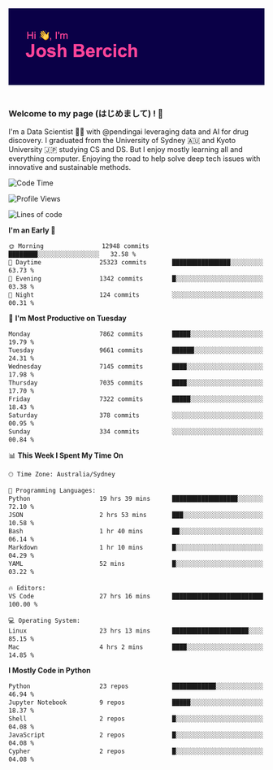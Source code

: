 
<div align="center">
<img src="profile-banner.png" />
</div>

</br>

### Welcome to my page (はじめまして) ! 🌸

I'm a Data Scientist 👨‍🔬 with @pendingai leveraging data and AI for drug discovery. I graduated from the University of Sydney 🇦🇺 and Kyoto University 🇯🇵 studying CS and DS. But I enjoy mostly learning all and everything computer. Enjoying the road to help solve deep tech issues with innovative and sustainable methods.

<!--START_SECTION:waka-->
![Code Time](http://img.shields.io/badge/Code%20Time-232%20hrs%2013%20mins-blue)

![Profile Views](http://img.shields.io/badge/Profile%20Views-2-blue)

![Lines of code](https://img.shields.io/badge/From%20Hello%20World%20I%27ve%20Written-10.8%20million%20lines%20of%20code-blue)

**I'm an Early 🐤** 

```text
🌞 Morning                12948 commits       ████████░░░░░░░░░░░░░░░░░   32.58 % 
🌆 Daytime                25323 commits       ████████████████░░░░░░░░░   63.73 % 
🌃 Evening                1342 commits        █░░░░░░░░░░░░░░░░░░░░░░░░   03.38 % 
🌙 Night                  124 commits         ░░░░░░░░░░░░░░░░░░░░░░░░░   00.31 % 
```
📅 **I'm Most Productive on Tuesday** 

```text
Monday                   7862 commits        █████░░░░░░░░░░░░░░░░░░░░   19.79 % 
Tuesday                  9661 commits        ██████░░░░░░░░░░░░░░░░░░░   24.31 % 
Wednesday                7145 commits        ████░░░░░░░░░░░░░░░░░░░░░   17.98 % 
Thursday                 7035 commits        ████░░░░░░░░░░░░░░░░░░░░░   17.70 % 
Friday                   7322 commits        █████░░░░░░░░░░░░░░░░░░░░   18.43 % 
Saturday                 378 commits         ░░░░░░░░░░░░░░░░░░░░░░░░░   00.95 % 
Sunday                   334 commits         ░░░░░░░░░░░░░░░░░░░░░░░░░   00.84 % 
```


📊 **This Week I Spent My Time On** 

```text
🕑︎ Time Zone: Australia/Sydney

💬 Programming Languages: 
Python                   19 hrs 39 mins      ██████████████████░░░░░░░   72.10 % 
JSON                     2 hrs 53 mins       ███░░░░░░░░░░░░░░░░░░░░░░   10.58 % 
Bash                     1 hr 40 mins        ██░░░░░░░░░░░░░░░░░░░░░░░   06.14 % 
Markdown                 1 hr 10 mins        █░░░░░░░░░░░░░░░░░░░░░░░░   04.29 % 
YAML                     52 mins             █░░░░░░░░░░░░░░░░░░░░░░░░   03.22 % 

🔥 Editors: 
VS Code                  27 hrs 16 mins      █████████████████████████   100.00 % 

💻 Operating System: 
Linux                    23 hrs 13 mins      █████████████████████░░░░   85.15 % 
Mac                      4 hrs 2 mins        ████░░░░░░░░░░░░░░░░░░░░░   14.85 % 
```

**I Mostly Code in Python** 

```text
Python                   23 repos            ████████████░░░░░░░░░░░░░   46.94 % 
Jupyter Notebook         9 repos             █████░░░░░░░░░░░░░░░░░░░░   18.37 % 
Shell                    2 repos             █░░░░░░░░░░░░░░░░░░░░░░░░   04.08 % 
JavaScript               2 repos             █░░░░░░░░░░░░░░░░░░░░░░░░   04.08 % 
Cypher                   2 repos             █░░░░░░░░░░░░░░░░░░░░░░░░   04.08 % 
```




<!--END_SECTION:waka-->
